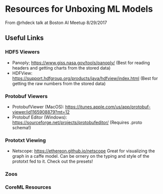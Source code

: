 # Resources for Unboxing ML Models
From @rhdeck talk at Boston AI Meetup 8/29/2017
## Useful Links
### HDF5 Viewers
 - Panoply; https://www.giss.nasa.gov/tools/panoply/ (Best for reading headers and getting charts from the stored data)
 - HDFView: https://support.hdfgroup.org/products/java/hdfview/index.html (Best for getting the raw numbers from the stored data)
### Protobuf Viewers
 - ProtobufViewer (MacOS): https://itunes.apple.com/us/app/protobuf-viewer/id1165908879?mt=12
 - Protobuf Editor (Windows): https://sourceforge.net/projects/protobufeditor/ (Requires .proto schema!)

### Prototxt Viewing
 - Netscope: https://ethereon.github.io/netscope Great for visualizing the graph in a caffe model. Can be ornery on the typing and style of the prototxt fed to it. Check out the presets!
### Zoos
### CoreML Resources
